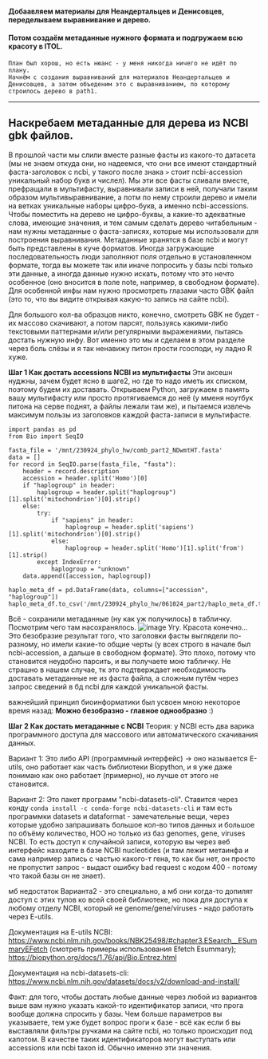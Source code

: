 #### Добаавляем материалы для Неандертальцев и Денисовцев, переделываем выравнивание и дерево. 

#### Потом создаём метаданные нужного формата и подгружаем всю красоту в ITOL.
```
План был хорош, но есть нюанс - у меня никогда ничего не идёт по плану. 
Начнём с создания выравниваний для материалов Неандертальцев и Денисовцев, а затем объеденим это с выравниванием, по которому строилось дерево в path1. 
```
__________________________________
## Наскребаем метаданные для дерева из NCBI gbk файлов. 
В прошлой части мы слили вместе разные фасты из какого-то датасета (мы не знаем откуда они, но надеемся, что они все имеют стандартный фаста-заголовок с ncbi, у такого после знака `>` стоит ncbi-accession уникальный набор букв и числел). Мы эти все фасты сливали вместе, префращали в мультифасту, выравнивали записи в ней, получали таким образом мультивыравнивание, а потм по нему строили дерево и имели на ветках уникальные наборы цифро-букв, а именно ncbi-accessions. Чтобы поместить на дерево не цифро-буквы, а какие-то адекватные слова, имеющие значения, и тем самым сделать дерево читабельным - нам нужны метаданные о фаста-записях, которые мы использовали для построения выравнивания. Метаданные хранятся в базе ncbi и могут быть представлены в куче форматов. Иногда загружающие последовательность люди заполняют поля отдельно в установленном формате, тогда вы можете так или иначе попросить у базы ncbi только эти данные, а иногда данные нужно искать, потому что это нечто особенное (оно вносится в поле note, например, в свободном формате). Для особенной инфы нам нужно просмотреть глазами часто GBK файл (это то, что вы видите открывая какую-то запись на сайте ncbi). 

Для большого кол-ва образцов никто, конечно, смотреть GBK не будет - их массово скачивают, а потом парсят, пользуясь какими-либо текстовыми паттернами и/или регулярными выражениями, пытаясь достать нужную инфу. Вот именно это мы и сделаем в этом разделе через боль слёзы и я так ненавижу питон прости гсосподи, ну ладно R хуже. 

**Шаг 1 Как достать accessions NCBI из мультифасты**
Эти аксешн нуджны, зачем будет ясно в шаге2, но где то надо иметь их списком, поэтому будем их доставать. Открываем Python, загружаем в память вашу мультифасту или просто протягиваемся до неё (у мменя ноутбук питона на серве поднят, а файлы лежали там же), и пытаемся извлечь максимум пользы из заголовков каждой фаста-записи в мультифасте. 

```
import pandas as pd
from Bio import SeqIO

fasta_file = '/mnt/230924_phylo_hw/comb_part2_NDwmtHT.fasta'
data = []
for record in SeqIO.parse(fasta_file, "fasta"):
    header = record.description
    accession = header.split('Homo')[0]    
    if "haplogroup" in header:
        haplogroup = header.split("haplogroup")[1].split('mitochondrion')[0].strip()
    else:
        try:
            if "sapiens" in header:
                haplogroup = header.split('sapiens')[1].split('mitochondrion')[0].strip()
            else: 
                haplogroup = header.split('Homo')[1].split('from')[1].strip()
        except IndexError:
            haplogroup = "unknown"            
    data.append([accession, haplogroup])

haplo_meta_df = pd.DataFrame(data, columns=["accession", "haplogroup"])
haplo_meta_df.to_csv('/mnt/230924_phylo_hw/061024_part2/haplo_meta_df.tsv',sep="\t")
```
Всё - сохранили метаданные (ну как уж получилось) в табличку. Посмотрим чего там насохранялось. 
![image](https://github.com/user-attachments/assets/287f5ab1-6e26-47bc-bd9f-355ec2d234f0) 
Угу. Красота конечно... Это безобразие результат того, что заголовки фасты выглядели по-разному, но имели какие-то общие черты (у всех строго в начале был ncbi-accession, а 
 дальше в свободном формате). Это плохо, потому что становится неудобно парсить, и вы получаете мою табличку. Не страшно в нашем случае, тк это подтверждает необходимость доставать метаданные не из фаста файла, а сложным путём через запрос сведений в бд ncbi для каждой уникальной фасты. 
 
   важнейший принцип биоинформатики был усвоен мною некоторое время назад: **Можно безобразно - главное однообразно** :) 


**Шаг 2 Как достать метаданные с NCBI**
Теория: у NCBI есть два варика программного доступа для массового или автоматического скачивания данных. 

Вариант 1: Это либо API (программный интерфейс) -> оно называется E-utils, оно работает как часть библиотеки Biopython, и я уже даже понимаю как оно работает (примерно), но лучше от этого не становится.

Вариант 2: Это пакет программ "ncbi-datasets-cli". Ставится через конду `conda install -c conda-forge ncbi-datasets-cli` и там есть программки datasets и dataformat - замечательные вещи, через которые удобно запрашивать большое кол-во типов данных и большое по объёму количество, НОО но только из баз genomes, gene, viruses NCBI. То есть доступ к случайной записи, которую вы через веб интерфейс находите в базе NCBI nucleotides (и там лежит метаинфа и сама например запись с частью какого-т гена, то как бы нет, он просто не пропустит запрос - выдаст ошибку bad request с кодом 400 - потому что такой базы он не знает).

мб недостаток Варианта2 - это специально, а мб они когда-то допилят доступ с этих тулов ко всей своей библиотеке, но пока для доступа к любому отделу NCBI, который не genome/gene/viruses - надо работать через E-utils.

Документация на E-utils NCBI: https://www.ncbi.nlm.nih.gov/books/NBK25498/#chapter3.ESearch__ESummaryEFetch (смотреть примеры использования Efetch Esummary); https://biopython.org/docs/1.76/api/Bio.Entrez.html 

Документация на ncbi-datasets-cli: https://www.ncbi.nlm.nih.gov/datasets/docs/v2/download-and-install/ 

Факт: для того, чтобы достать любые данные через любой из вариантов выше вам нужно указать какой-то идентификатор записи, что прога вообще должна спросить у базы. Чем больше параметров вы указываете, тем уже будет вопрос проги к базе - всё как если б вы выставляли фильтры ручками на сайте ncbi, но только происходит под капотом. В качестве таких идентификаторов могут выступать или accessions или ncbi taxon id. Обычно именно эти значения. 


